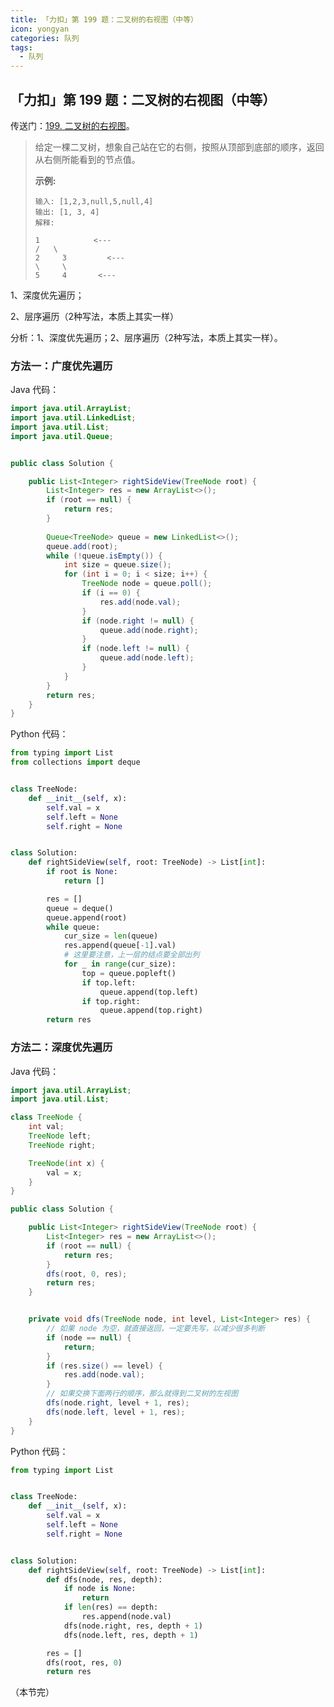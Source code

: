 ```yaml
---
title: 「力扣」第 199 题：二叉树的右视图（中等）
icon: yongyan
categories: 队列
tags:
  - 队列
---
```




## 「力扣」第 199 题：二叉树的右视图（中等）

传送门：[199. 二叉树的右视图](https://leetcode-cn.com/problems/binary-tree-right-side-view/)。

> 给定一棵二叉树，想象自己站在它的右侧，按照从顶部到底部的顺序，返回从右侧所能看到的节点值。
>
> **示例:**
>
> ```
> 输入: [1,2,3,null,5,null,4]
> 输出: [1, 3, 4]
> 解释:
> 
> 1            <---
> /   \
> 2     3         <---
> \     \
> 5     4       <---
> ```

1、深度优先遍历；

2、层序遍历（2种写法，本质上其实一样）

分析：1、深度优先遍历；2、层序遍历（2种写法，本质上其实一样）。

### 方法一：广度优先遍历

Java 代码：

```java
import java.util.ArrayList;
import java.util.LinkedList;
import java.util.List;
import java.util.Queue;


public class Solution {

    public List<Integer> rightSideView(TreeNode root) {
        List<Integer> res = new ArrayList<>();
        if (root == null) {
            return res;
        }
        
        Queue<TreeNode> queue = new LinkedList<>();
        queue.add(root);
        while (!queue.isEmpty()) {
            int size = queue.size();
            for (int i = 0; i < size; i++) {
                TreeNode node = queue.poll();
                if (i == 0) {
                    res.add(node.val);
                }
                if (node.right != null) {
                    queue.add(node.right);
                }
                if (node.left != null) {
                    queue.add(node.left);
                }
            }
        }
        return res;
    }
}
```

Python 代码：

```python
from typing import List
from collections import deque


class TreeNode:
    def __init__(self, x):
        self.val = x
        self.left = None
        self.right = None


class Solution:
    def rightSideView(self, root: TreeNode) -> List[int]:
        if root is None:
            return []

        res = []
        queue = deque()
        queue.append(root)
        while queue:
            cur_size = len(queue)
            res.append(queue[-1].val)
            # 这里要注意，上一层的结点要全部出列
            for _ in range(cur_size):
                top = queue.popleft()
                if top.left:
                    queue.append(top.left)
                if top.right:
                    queue.append(top.right)
        return res

```

### 方法二：深度优先遍历

Java 代码：

```java
import java.util.ArrayList;
import java.util.List;

class TreeNode {
    int val;
    TreeNode left;
    TreeNode right;

    TreeNode(int x) {
        val = x;
    }
}

public class Solution {

    public List<Integer> rightSideView(TreeNode root) {
        List<Integer> res = new ArrayList<>();
        if (root == null) {
            return res;
        }
        dfs(root, 0, res);
        return res;
    }


    private void dfs(TreeNode node, int level, List<Integer> res) {
        // 如果 node 为空，就直接返回，一定要先写，以减少很多判断
        if (node == null) {
            return;
        }
        if (res.size() == level) {
            res.add(node.val);
        }
        // 如果交换下面两行的顺序，那么就得到二叉树的左视图
        dfs(node.right, level + 1, res);
        dfs(node.left, level + 1, res);
    }
}
```

Python 代码：

```python
from typing import List


class TreeNode:
    def __init__(self, x):
        self.val = x
        self.left = None
        self.right = None


class Solution:
    def rightSideView(self, root: TreeNode) -> List[int]:
        def dfs(node, res, depth):
            if node is None:
                return
            if len(res) == depth:
                res.append(node.val)
            dfs(node.right, res, depth + 1)
            dfs(node.left, res, depth + 1)

        res = []
        dfs(root, res, 0)
        return res
```



（本节完）